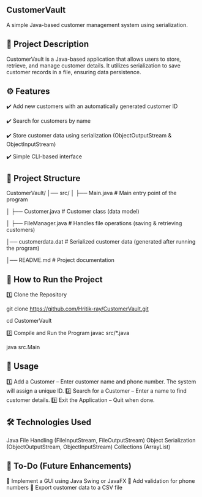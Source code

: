 ## CustomerVault

A simple Java-based customer management system using serialization.



## 📌 Project Description

CustomerVault is a Java-based application that allows users to store, retrieve, and manage customer
details. It utilizes serialization to save customer records in a file, ensuring data persistence.



## ⚙️ Features

✔️ Add new customers with an automatically generated customer ID

✔️ Search for customers by name

✔️ Store customer data using serialization (ObjectOutputStream & ObjectInputStream)

✔️ Simple CLI-based interface



## 📂 Project Structure

CustomerVault/
│── src/
│   ├── Main.java          # Main entry point of the program

│   ├── Customer.java      # Customer class (data model)

│   ├── FileManager.java   # Handles file operations (saving & retrieving customers)

│── customerdata.dat       # Serialized customer data (generated after running the program)

│── README.md              # Project documentation





## 🚀 How to Run the Project

1️⃣ Clone the Repository

git clone https://github.com/Hritik-ray/CustomerVault.git

cd CustomerVault

2️⃣ Compile and Run the Program
javac src/*.java  

java src.Main






## 📖 Usage
1️⃣ Add a Customer – Enter customer name and phone number. The system will assign a unique ID.
2️⃣ Search for a Customer – Enter a name to find customer details.
3️⃣ Exit the Application – Quit when done.





## 🛠 Technologies Used
Java
File Handling (FileInputStream, FileOutputStream)
Object Serialization (ObjectOutputStream, ObjectInputStream)
Collections (ArrayList)




## 📝 To-Do (Future Enhancements)
🔹 Implement a GUI using Java Swing or JavaFX
🔹 Add validation for phone numbers
🔹 Export customer data to a CSV file
